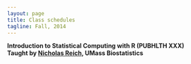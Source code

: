 ```yaml
---
layout: page
title: Class schedules
tagline: Fall, 2014
---
```


**Introduction to Statistical Computing with R  (PUBHLTH XXX)**   
**Taught by [Nicholas Reich](http://people.umass.edu/nick), UMass Biostatistics**


